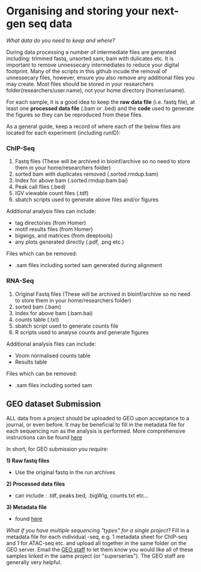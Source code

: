 
# Organising and storing your next-gen seq data

*What data do you need to keep and where?*

During data processing a number of intermediate files are generated including: trimmed fastq, unsorted sam, bam with dulicates etc. It is important to remove unnessecary intermediates to reduce your digital footprint. Many of the scripts in this github incude the removal of unnessecary files, however, ensure you also remove any additional files you may create. Most files should be stored in your researchers folder(researchers/user.name), not your home directory (homer/uname).

For each sample, it is a good idea to keep the **raw data file** (i.e. fastq file), at least one **processed data file** (.bam or .bed) and the **code** used to generate the figures so they can be reproduced from these files. 

As a general guide, keep a record of where each of the below files are located for each experiment (including runID):

### ChIP-Seq
1) Fastq files (These will be archived in bioinf/archive so no need to store them in your home/researchers folder) 
2) sorted bam with duplicates removed (.sorted.rmdup.bam) 
3) Index for above bam (.sorted.rmdup.bam.bai) 
4) Peak call files (.bed)
5) IGV viewable count files (.tdf)
6) sbatch scripts used to generate above files and/or figures

Additional analysis files can include:
- tag directories (from Homer)
- motif results files (from Homer)
- bigwigs, and matrices (from deeptools)
- any plots generated directly (.pdf, .png etc.)

Files which can be removed: 
- .sam files including sorted sam generated during alignment

### RNA-Seq 
1) Original Fastq files (These will be archived in bioinf/archive so no need to store them in your home/researchers folder) 
2) sorted bam (.bam) 
3) Index for above bam (.bam.bai) 
4) counts table (.txt)
5) sbatch script used to generate counts file
6) R scripts used to analyse counts and generate figures

Additional analysis files can include:
- Voom normalised counts table
- Results table 

Files which can be removed: 
- .sam files including sorted sam

## GEO dataset Submission
ALL data from a project should be uploaded to GEO upon acceptance to a journal, or even before. It may be beneficial to fill in the metadata file for each sequencing run as the analysis is performed. 
More comprehensive instructions can be found [here](https://www.ncbi.nlm.nih.gov/geo/info/seq.html) 

In short, for GEO submission you require: 

**1) Raw fastq files**
- Use the original fastq in the run archives

**2) Processed data files**
- can include : .tdf, peaks.bed, .bigWig, counts.txt etc... 

**3) Metadata file**
- found [here](https://www.ncbi.nlm.nih.gov/geo/info/examples/seq_template_v2.1.xls) 


*What if you have multiple sequencing "types" for a single project?* 
Fill in a metadata file for each individual -seq, e.g. 1 metadata sheet for ChIP-seq and 1 for ATAC-seq etc. 
and upload all together in the same folder on the GEO server. Email the [GEO staff](geo@ncbi.nlm.nih.gov) to let them know you would like all of these samples linked in the same project (or "superseries"). The GEO staff are generally very helpful. 
